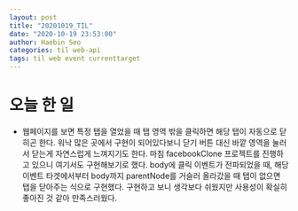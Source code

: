 ```yaml
---
layout: post
title: "20201019_TIL"
date: "2020-10-19 23:53:00"
author: Haebin Seo
categories: til web-api
tags: til web event currenttarget
---
```

# 오늘 한 일
- 웹페이지를 보면 특정 탭을 열었을 때 탭 영역 밖을 클릭하면 해당 탭이 자동으로 닫히곤 한다. 워낙 많은 곳에서 구현이 되어있다보니 닫기 버튼 대신 바깥 영역을 눌러서 닫는게 자연스럽게 느껴지기도 한다.
  마침 facebookClone 프로젝트를 진행하고 있으니 여기서도 구현해보기로 했다. body에 클릭 이벤트가 전파되었을 때, 해당 이벤트 타겟에서부터 body까지 parentNode를 거슬러 올라갔을 때 탭이 없으면 탭을 닫아주는 식으로 구현했다. 구현하고 보니 생각보다 쉬웠지만 사용성이 확실히 좋아진 것 같아 만족스러웠다.